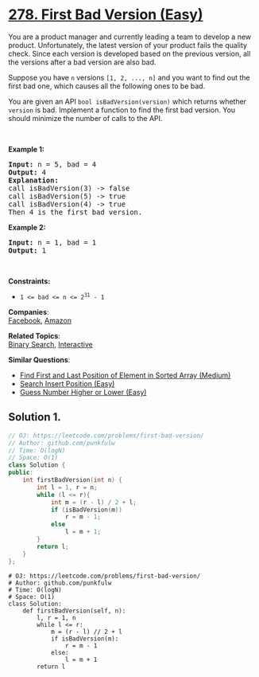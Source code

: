 # [278. First Bad Version (Easy)](https://leetcode.com/problems/first-bad-version/)

<p>You are a product manager and currently leading a team to develop a new product. Unfortunately, the latest version of your product fails the quality check. Since each version is developed based on the previous version, all the versions after a bad version are also bad.</p>

<p>Suppose you have <code>n</code> versions <code>[1, 2, ..., n]</code> and you want to find out the first bad one, which causes all the following ones to be bad.</p>

<p>You are given an API <code>bool isBadVersion(version)</code> which returns whether <code>version</code> is bad. Implement a function to find the first bad version. You should minimize the number of calls to the API.</p>

<p>&nbsp;</p>
<p><strong>Example 1:</strong></p>

<pre><strong>Input:</strong> n = 5, bad = 4
<strong>Output:</strong> 4
<strong>Explanation:</strong>
call isBadVersion(3) -&gt; false
call isBadVersion(5)&nbsp;-&gt; true
call isBadVersion(4)&nbsp;-&gt; true
Then 4 is the first bad version.
</pre>

<p><strong>Example 2:</strong></p>

<pre><strong>Input:</strong> n = 1, bad = 1
<strong>Output:</strong> 1
</pre>

<p>&nbsp;</p>
<p><strong>Constraints:</strong></p>

<ul>
	<li><code>1 &lt;= bad &lt;= n &lt;= 2<sup>31</sup> - 1</code></li>
</ul>


**Companies**:  
[Facebook](https://leetcode.com/company/facebook), [Amazon](https://leetcode.com/company/amazon)

**Related Topics**:  
[Binary Search](https://leetcode.com/tag/binary-search/), [Interactive](https://leetcode.com/tag/interactive/)

**Similar Questions**:
* [Find First and Last Position of Element in Sorted Array (Medium)](https://leetcode.com/problems/find-first-and-last-position-of-element-in-sorted-array/)
* [Search Insert Position (Easy)](https://leetcode.com/problems/search-insert-position/)
* [Guess Number Higher or Lower (Easy)](https://leetcode.com/problems/guess-number-higher-or-lower/)

## Solution 1. 

```cpp
// OJ: https://leetcode.com/problems/first-bad-version/
// Author: github.com/punkfulw
// Time: O(logN)
// Space: O(1)
class Solution {
public:
    int firstBadVersion(int n) {
        int l = 1, r = n;
        while (l <= r){
            int m = (r - l) / 2 + l;
            if (isBadVersion(m))
                r = m - 1;
            else
                l = m + 1;
        }
        return l;
    }
};
```

```python3
# OJ: https://leetcode.com/problems/first-bad-version/
# Author: github.com/punkfulw
# Time: O(logN)
# Space: O(1)
class Solution:
    def firstBadVersion(self, n):
        l, r = 1, n
        while l <= r:
            m = (r - l) // 2 + l
            if isBadVersion(m):
                r = m - 1
            else:
                l = m + 1
        return l
```
